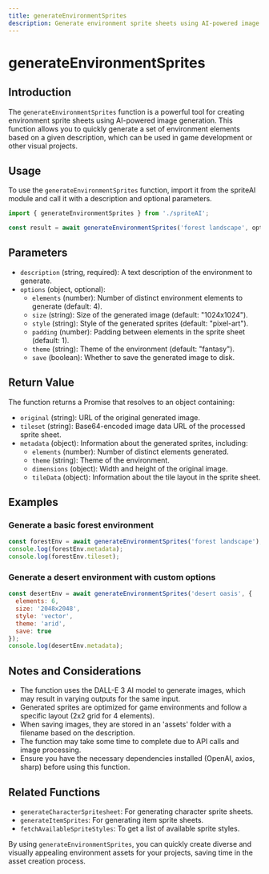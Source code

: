 ```yaml
---
title: generateEnvironmentSprites
description: Generate environment sprite sheets using AI-powered image generation
---
```


# generateEnvironmentSprites

## Introduction

The `generateEnvironmentSprites` function is a powerful tool for creating environment sprite sheets using AI-powered image generation. This function allows you to quickly generate a set of environment elements based on a given description, which can be used in game development or other visual projects.

## Usage

To use the `generateEnvironmentSprites` function, import it from the spriteAI module and call it with a description and optional parameters.

```javascript
import { generateEnvironmentSprites } from './spriteAI';

const result = await generateEnvironmentSprites('forest landscape', options);
```

## Parameters

- `description` (string, required): A text description of the environment to generate.
- `options` (object, optional):
  - `elements` (number): Number of distinct environment elements to generate (default: 4).
  - `size` (string): Size of the generated image (default: "1024x1024").
  - `style` (string): Style of the generated sprites (default: "pixel-art").
  - `padding` (number): Padding between elements in the sprite sheet (default: 1).
  - `theme` (string): Theme of the environment (default: "fantasy").
  - `save` (boolean): Whether to save the generated image to disk.

## Return Value

The function returns a Promise that resolves to an object containing:

- `original` (string): URL of the original generated image.
- `tileset` (string): Base64-encoded image data URL of the processed sprite sheet.
- `metadata` (object): Information about the generated sprites, including:
  - `elements` (number): Number of distinct elements generated.
  - `theme` (string): Theme of the environment.
  - `dimensions` (object): Width and height of the original image.
  - `tileData` (object): Information about the tile layout in the sprite sheet.

## Examples

### Generate a basic forest environment

```javascript
const forestEnv = await generateEnvironmentSprites('forest landscape');
console.log(forestEnv.metadata);
console.log(forestEnv.tileset);
```

### Generate a desert environment with custom options

```javascript
const desertEnv = await generateEnvironmentSprites('desert oasis', {
  elements: 6,
  size: '2048x2048',
  style: 'vector',
  theme: 'arid',
  save: true
});
console.log(desertEnv.metadata);
```

## Notes and Considerations

- The function uses the DALL-E 3 AI model to generate images, which may result in varying outputs for the same input.
- Generated sprites are optimized for game environments and follow a specific layout (2x2 grid for 4 elements).
- When saving images, they are stored in an 'assets' folder with a filename based on the description.
- The function may take some time to complete due to API calls and image processing.
- Ensure you have the necessary dependencies installed (OpenAI, axios, sharp) before using this function.

## Related Functions

- `generateCharacterSpritesheet`: For generating character sprite sheets.
- `generateItemSprites`: For generating item sprite sheets.
- `fetchAvailableSpriteStyles`: To get a list of available sprite styles.

By using `generateEnvironmentSprites`, you can quickly create diverse and visually appealing environment assets for your projects, saving time in the asset creation process.
